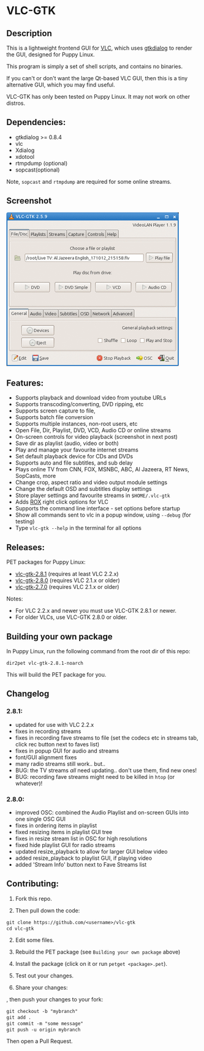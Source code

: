 # VLC-GTK

## Description

This is a lightweight frontend GUI for [VLC](https://www.videolan.org/index.en-GB.html),
which uses [gtkdialog](https://github.com/01micko/gtkdialog/) to render the GUI,
designed for Puppy Linux.

This program is simply a set of shell scripts, and contains no binaries.

If you can't or don't want the large Qt-based VLC GUI, then this is a tiny
alternative GUI, which you may find useful.

VLC-GTK has only been tested on Puppy Linux. It may not work on other distros.

## Dependencies:

- gtkdialog >= 0.8.4
- vlc
- Xdialog
- xdotool
- rtmpdump (optional)
- sopcast(optional)

Note, `sopcast` and `rtmpdump` are required for some online streams.

## Screenshot

![VLC-GTK interface](vlc-gtk.gif)

## Features:

- Supports playback and download video from youtube URLs
- Supports transcoding/converting, DVD ripping, etc
- Supports screen capture to file,
- Supports batch file conversion
- Supports multiple instances, non-root users, etc
- Open File, Dir, Playlist, DVD, VCD, Audio CD or online streams
- On-screen controls for video playback (screenshot in next post)
- Save dir as playlist (audio, video or both)
- Play and manage your favourite internet streams
- Set default playback device for CDs and DVDs
- Supports auto and file subtitles, and sub delay
- Plays online TV from CNN, FOX, MSNBC, ABC, Al Jazeera, RT News, SopCasts, more
- Change crop, aspect ratio and video output module settings
- Change the default OSD and subtitles display settings
- Store player settings and favourite streams in `$HOME/.vlc-gtk`
- Adds [ROX](https://www.linuxlinks.com/rox-filer/) right click options for VLC
- Supports the command line interface - set options before startup
- Show all commands sent to vlc in a popup window, using `--debug` (for testing)
- Type `vlc-gtk --help` in the terminal for all options

## Releases:

PET packages for Puppy Linux:

- [vlc-gtk-2.8.1](http://murga-linux.com/puppy/viewtopic.php?mode=attach&id=111858) (requires at least VLC 2.2.x)
- [vlc-gtk-2.8.0](http://murga-linux.com/puppy/viewtopic.php?mode=attach&id=70539) (requires VLC 2.1.x or older)
- [vlc-gtk-2.7.0](http://murga-linux.com/puppy/viewtopic.php?mode=attach&id=65154) (requires VLC 2.1.x or older)

Notes:

- For VLC 2.2.x and newer you must use VLC-GTK 2.8.1 or newer.
- For older VLCs, use VLC-GTK 2.8.0 or older.

## Building your own package

In Puppy Linux, run the following command from the root dir of this repo:

```shell
dir2pet vlc-gtk-2.8.1-noarch
```

This will build the PET package for you.

## Changelog

### 2.8.1:

- updated for use with VLC 2.2.x
- fixes in recording streams
- fixes in recording fave streams to file (set the codecs etc in streams tab, click rec button next to faves list)
- fixes in popup GUI for audio and streams
- font/GUI alignment fixes
- many radio streams still work.. but..
- BUG: the TV streams _all_ need updating.. don't use them, find new ones!
- BUG: recording fave streams might need to be killed in `htop` (or whatever)!

### 2.8.0:

- improved OSC: combined the Audio Playlist and on-screen GUIs into one single OSC GUI
- fixes in ordering items in playlist
- fixed resizing items in playlist GUI tree
- fixes in resize stream list in OSC for high resolutions
- fixed hide playlist GUI for radio streams
- updated resize_playback to allow for larger GUI below video
- added resize_playback to playlist GUI, if playing video
- added 'Stream Info' button next to Fave Streams list

## Contributing:

1. Fork this repo.

2. Then pull down the code:

```shell
git clone https://github.com/<username>/vlc-gtk
cd vlc-gtk
```

2. Edit some files.

3. Rebuild the PET package (see `Building your own package` above)

4. Install the package (click on it or run `petget <package>.pet`).

5. Test out your changes.

6. Share your changes:

, then push your changes to your fork:

```shell
git checkout -b "mybranch"
git add .
git commit -m "some message"
git push -u origin mybranch
```

Then open a Pull Request.
